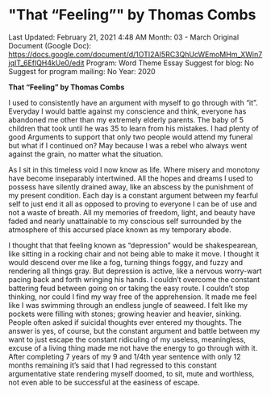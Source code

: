 # "That “Feeling”" by Thomas Combs

Last Updated: February 21, 2021 4:48 AM
Month: 03 - March
Original Document (Google Doc): https://docs.google.com/document/d/1OTI2AI5RC3QhUcWEmoMHm_XWin7jqIT_6EflQH4kUe0/edit
Program: Word Theme Essay
Suggest for blog: No
Suggest for program mailing: No
Year: 2020

**That “Feeling” by Thomas Combs**

I used to consistently have an argument with myself to go through with “it”. Everyday I would battle against my conscience and think, everyone has abandoned me other than my extremely elderly parents. The baby of 5 children that took until he was 35 to learn from his mistakes. I had plenty of good Arguments to support that only two people would attend my funeral but what if I continued on? May because I was a rebel who always went against the grain, no matter what the situation.

As I sit in this timeless void I now know as life. Where misery and monotony have become inseparably intertwined. All the hopes and dreams I used to possess have silently drained away, like an abscess by the punishment of my present condition. Each day is a constant argument between my fearful self to just end it all as opposed to proving to everyone I can be of use and not a waste of breath. All my memories of freedom, light, and beauty have faded and nearly unattainable to my conscious self surrounded by the atmosphere of this accursed place known as my temporary abode.

I thought that that feeling known as “depression” would be shakespearean, like sitting in a rocking chair and not being able to make it move. I thought it would descend over me like a fog, turning things foggy, and fuzzy and rendering all things gray. But depression is active, like a nervous worry-wart pacing back and forth wringing his hands. I couldn’t overcome the constant battering feud between going on or taking the easy route. I couldn’t stop thinking, nor could I find my way free of the apprehension. It made me feel like I was swimming through an endless jungle of seaweed. I felt like my pockets were filling with stones; growing heavier and heavier, sinking. People often asked if suicidal thoughts ever entered my thoughts. The answer is yes, of course, but the constant argument and battle between my want to just escape the constant ridiculing of my useless, meaningless, excuse of a living thing made me not have the energy to go through with it. After completing 7 years of my 9 and 1/4th year sentence with only 12 months remaining it’s said that I had regressed to this constant argumentative state rendering myself doomed, to sit, mute and worthless, not even able to be successful at the easiness of escape.